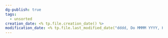 ```yaml
---
dg-publish: true
tags:
  - unsorted
creation_date: <% tp.file.creation_date() %>
modification_date: <% tp.file.last_modified_date("dddd, Do MMMM YYYY, HH:mm:ss") %>
---
```



